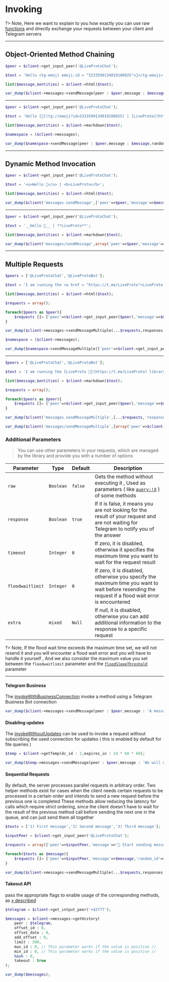# Invoking

?> Note, Here we want to explain to you how exactly you can use raw [functions](https://tl.liveproto.dev/#/method) and directly exchange your requests between your client and Telegram servers

---

## Object-Oriented Method Chaining

```php
$peer = $client->get_input_peer('@LiveProtoChat');

$text = 'Hello <tg-emoji emoji-id = "5233599134019100925">👋</tg-emoji> | <a href = "https://t.me/LiveProto">LiveProto</a>';

list($message,$entities) = $client->html($text);

var_dump($client->messages->sendMessage(peer : $peer,message : $message,random_id : random_int(PHP_INT_MIN,PHP_INT_MAX),entities : $entities));
```

---

```php
$peer = $client->get_input_peer('@LiveProtoChat');

$text = 'Hello [👋](tg://emoji?id=5233599134019100925) | [LiveProto](https://t.me/LiveProto)';

list($message,$entities) = $client->markdown($text);

$namespace = ($client->messages);

var_dump($namespace->sendMessage(peer : $peer,message : $message,random_id : random_int(PHP_INT_MIN,PHP_INT_MAX),entities : $entities));
```

---

## Dynamic Method Invocation

```php
$peer = $client->get_input_peer('@LiveProtoChat');

$text = '<u>Hello 👋</u> | <b>LiveProto</b>';

list($message,$entities) = $client->html($text);

var_dump($client('messages.sendMessage',['peer'=>$peer,'message'=>$message,'random_id'=>random_int(PHP_INT_MIN,PHP_INT_MAX),'entities'=>$entities]));
```

---

```php
$peer = $client->get_input_peer('@LiveProtoChat');

$text = '__Hello 👋__ | **LiveProto**';

list($message,$entities) = $client->markdown($text);

var_dump($client('messages/sendMessage',array('peer'=>$peer,'message'=>$message,'random_id'=>random_int(PHP_INT_MIN,PHP_INT_MAX),'entities'=>$entities)));
```

---

## Multiple Requests

```php
$peers = ['@LiveProtoChat','@LiveProtoBot'];

$text = 'I am running the <a href = "https://t.me/LiveProto">LiveProto 🌱</a> library';

list($message,$entities) = $client->html($text);

$requests = array();

foreach($peers as $peer){
	$requests []= ['peer'=>$client->get_input_peer($peer),'message'=>$message,'random_id'=>random_int(PHP_INT_MIN,PHP_INT_MAX),'entities'=>$entities];
}

var_dump($client->messages->sendMessageMultiple(...$requests,responses : true));

$namespace = ($client->messages);

var_dump($namespace->sendMessageMultiple(['peer'=>$client->get_input_peer($peers[false]),'message'=>$message,'random_id'=>random_int(PHP_INT_MIN,PHP_INT_MAX),'entities'=>$entities],['peer'=>$client->get_input_peer($peers[true]),'message'=>$message,'random_id'=>random_int(PHP_INT_MIN,PHP_INT_MAX),'entities'=>$entities],responses : true));
```

---

```php
$peers = ['@LiveProtoChat','@LiveProtoBot'];

$text = 'I am running the [LiveProto 🌱](https://t.me/LiveProto) library';

list($message,$entities) = $client->markdown($text);

$requests = array();

foreach($peers as $peer){
	$requests []= ['peer'=>$client->get_input_peer($peer),'message'=>$message,'random_id'=>random_int(PHP_INT_MIN,PHP_INT_MAX),'entities'=>$entities];
}

var_dump($client('messages.sendMessageMultiple',[...$requests,'responses'=>true]));

var_dump($client('messages/sendMessageMultiple',[array('peer'=>$client->get_input_peer($peers[false]),'message'=>$message,'random_id'=>random_int(PHP_INT_MIN,PHP_INT_MAX),'entities'=>$entities),array('peer'=>$client->get_input_peer($peers[true]),'message'=>$message,'random_id'=>random_int(PHP_INT_MIN,PHP_INT_MAX),'entities'=>$entities),'responses'=>true]));
```

### Additional Parameters

> You can use other parameters in your requests, which are managed by the library and provide you with a number of options

| Parameter | Type | Default | Description |
| --- | --- | --- | --- |
| `raw` | `Boolean` | `false` | Gets the method without executing it , Used as parameters ( like [`query:!X`](https://core.telegram.org/api/invoking) ) of some methods |
| `response` | `Boolean` | `true` | If it is false, it means you are not looking for the result of your request and are not waiting for Telegram to notify you of the answer |
| `timeout` | `Integer` | `0` | If zero, it is disabled, otherwise it specifies the maximum time you want to wait for the request result |
| `floodwaitlimit` | `Integer` | `0` | If zero, it is disabled, otherwise you specify the maximum time you want to wait before resending the request if a flood wait error is encountered |
| `extra` | `mixed` | `Null` | If null, it is disabled, otherwise you can add additional information to the response to a specific request |

?> Note, If the flood wait time exceeds the maximum time set, we will not resend it and you will encounter a flood wait error and you will have to handle it yourself , And we also consider the maximum value you set between the `floodwaitlimit` parameter and the [`floodSleepThreshold`](en/configuration.md#flood-sleep-threshold) parameter

---

#### Telegram Business

The [invokeWithBusinessConnection](https://tl.liveproto.dev/#/method/invokeWithBusinessConnection) invoke a method using a Telegram Business Bot connection

```php
var_dump($client->messages->sendMessage(peer : $peer,message : 'A message is sent via Telegram Business Bot',random_id : random_int(PHP_INT_MIN,PHP_INT_MAX),businessConnectionId : 'Abcd...'));
```

#### Disabling updates

The [invokeWithoutUpdates](https://tl.liveproto.dev/#/method/invokeWithoutUpdates) can be used to invoke a request without subscribing the used connection for updates ( this is enabled by default for file queries )

```php
$temp = $client->getTemp(dc_id : 2,expires_in : 24 * 60 * 60);

var_dump($temp->messages->sendMessage(peer : $peer,message : 'We will not track updates in this hypothetical connection',random_id : random_int(PHP_INT_MIN,PHP_INT_MAX),receiveUpdates : false));
```

#### Sequential Requests

By default, the server processes parallel requests in arbitrary order. Two helper methods exist for cases when the client needs certain requests to be processed in a certain order and intends to send a new request before the previous one is completed
These methods allow reducing the latency for calls which require strict ordering, since the client doesn't have to wait for the result of the previous method call before sending the next one in the queue, and can just send them all together

```php
$texts = ['1) First message','2) Second message','3) Third message'];

$inputPeer = $client->get_input_peer('@LiveProtoChat');

$requests = array(['peer'=>$inputPeer,'message'=>'🏁 Start sending messages','random_id'=>random_int(PHP_INT_MIN,PHP_INT_MAX)]);

foreach($texts as $message){
	$requests []= ['peer'=>$inputPeer,'message'=>$message,'random_id'=>random_int(PHP_INT_MIN,PHP_INT_MAX)];
}

var_dump($client->messages->sendMessageMultiple(...$requests,responses : true,queued : true));
```

#### Takeout API

pass the appropriate flags to enable usage of the corresponding methods, as [» described](en/configuration.md#Takeout)

```php
$telegram = $client->get_intput_peer('+42777');

$messages = $client->messages->getHistory(
	peer : $telegram,
	offset_id : 0,
	offset_date : 0,
	add_offset : 0,
	limit : 200,
	max_id : 0, // This parameter works if the value is positive //
	min_id : 0, // This parameter works if the value is positive //
	hash : 0,
	takeout : true
);

var_dump($messages);
```